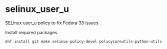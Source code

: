 # selinux_user_u
SELinux user_u policy to fix Fedora 33 issues

Install required packages:
```|sh
dnf install git make selinux-policy-devel policycoreutils-python-utils
```

